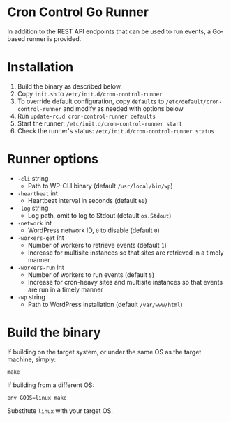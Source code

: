 Cron Control Go Runner
======================

In addition to the REST API endpoints that can be used to run events, a Go-based runner is provided.

# Installation

1. Build the binary as described below.
2. Copy `init.sh` to `/etc/init.d/cron-control-runner`
3. To override default configuration, copy `defaults` to `/etc/default/cron-control-runner` and modify as needed with options below
4. Run `update-rc.d cron-control-runner defaults`
5. Start the runner: `/etc/init.d/cron-control-runner start`
6. Check the runner's status: `/etc/init.d/cron-control-runner status`

# Runner options

* `-cli` string
  * Path to WP-CLI binary (default `/usr/local/bin/wp`)
* `-heartbeat` int
  * Heartbeat interval in seconds (default `60`)
* `-log` string
  * Log path, omit to log to Stdout (default `os.Stdout`)
* `-network` int
  * WordPress network ID, `0` to disable (default `0`)
* `-workers-get` int
  * Number of workers to retrieve events (default `1`)
  * Increase for multisite instances so that sites are retrieved in a timely manner
* `-workers-run` int
  * Number of workers to run events (default `5`)
  * Increase for cron-heavy sites and multisite instances so that events are run in a timely manner
* `-wp` string
  * Path to WordPress installation (default `/var/www/html`)

# Build the binary

If building on the target system, or under the same OS as the target machine, simply:

```
make
```

If building from a different OS:

```
env GOOS=linux make
```

Substitute `linux` with your target OS.
